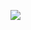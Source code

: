 [![](https://cranlogs.r-pkg.org/badges/ggplot2)](https://cran.rstudio.com/web/packages/ggplot2/index.html)
